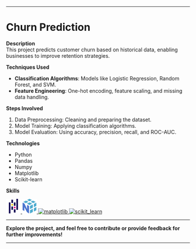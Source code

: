 
---

# Churn Prediction

**Description**  
This project predicts customer churn based on historical data, enabling businesses to improve retention strategies.

**Techniques Used**  
- **Classification Algorithms**: Models like Logistic Regression, Random Forest, and SVM.
- **Feature Engineering**: One-hot encoding, feature scaling, and missing data handling.

**Steps Involved**  
1. Data Preprocessing: Cleaning and preparing the dataset.
2. Model Training: Applying classification algorithms.
3. Model Evaluation: Using accuracy, precision, recall, and ROC-AUC.

**Technologies**  
- Python
- Pandas
- Numpy
- Matplotlib
- Scikit-learn

**Skills**  
<p align="left">
  <a href="https://pandas.pydata.org/" target="_blank" rel="noreferrer"> 
    <img src="https://raw.githubusercontent.com/devicons/devicon/2ae2a900d2f041da66e950e4d48052658d850630/icons/pandas/pandas-original.svg" alt="pandas" width="40" height="40"/> 
  </a> 
  <a href="https://numpy.org/" target="_blank" rel="noreferrer">
    <img src="https://raw.githubusercontent.com/devicons/devicon/master/icons/numpy/numpy-original.svg" alt="numpy" width="40" height="40"/>
  </a>
  <a href="https://matplotlib.org/" target="_blank" rel="noreferrer"> 
    <img src="https://upload.wikimedia.org/wikipedia/commons/8/84/Matplotlib_icon.svg" alt="matplotlib" width="40" height="40"/> 
  </a>  
  <a href="https://scikit-learn.org/" target="_blank" rel="noreferrer"> 
    <img src="https://upload.wikimedia.org/wikipedia/commons/0/05/Scikit_learn_logo_small.svg" alt="scikit_learn" width="40" height="40"/>
  </a> 
</p>

---

**Explore the project, and feel free to contribute or provide feedback for further improvements!**

--- 
